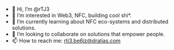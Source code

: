- 👋 Hi, I’m @rTJ3
- 👀 I’m interested in Web3, NFC, building cool shi*.
- 🌱 I’m currently learning about NFC eco-systems and distributed solutions.
- 💞️ I’m looking to collaborate on solutions that empower people.
- 📫 How to reach me: rtj3.be6jz@dralias.com

<!---
rTJ3/rTJ3 is a ✨ special ✨ repository because its `README.md` (this file) appears on your GitHub profile.
You can click the Preview link to take a look at your changes.
--->
